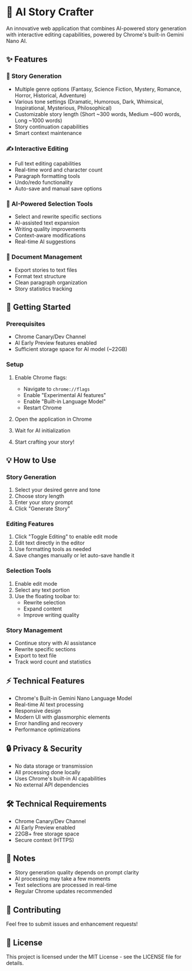 # 🌟 AI Story Crafter

An innovative web application that combines AI-powered story generation with interactive editing capabilities, powered by Chrome's built-in Gemini Nano AI.

## ✨ Features

### 🎨 Story Generation
- Multiple genre options (Fantasy, Science Fiction, Mystery, Romance, Horror, Historical, Adventure)
- Various tone settings (Dramatic, Humorous, Dark, Whimsical, Inspirational, Mysterious, Philosophical)
- Customizable story length (Short ~300 words, Medium ~600 words, Long ~1000 words)
- Story continuation capabilities
- Smart context maintenance

### ✍️ Interactive Editing
- Full text editing capabilities
- Real-time word and character count
- Paragraph formatting tools
- Undo/redo functionality
- Auto-save and manual save options

### 🤖 AI-Powered Selection Tools
- Select and rewrite specific sections
- AI-assisted text expansion
- Writing quality improvements
- Context-aware modifications
- Real-time AI suggestions

### 📝 Document Management
- Export stories to text files
- Format text structure
- Clean paragraph organization
- Story statistics tracking

## 🚀 Getting Started

### Prerequisites
- Chrome Canary/Dev Channel
- AI Early Preview features enabled
- Sufficient storage space for AI model (~22GB)

### Setup
1. Enable Chrome flags:
   - Navigate to `chrome://flags`
   - Enable "Experimental AI features"
   - Enable "Built-in Language Model"
   - Restart Chrome

2. Open the application in Chrome
3. Wait for AI initialization
4. Start crafting your story!

## 💡 How to Use

### Story Generation
1. Select your desired genre and tone
2. Choose story length
3. Enter your story prompt
4. Click "Generate Story"

### Editing Features
1. Click "Toggle Editing" to enable edit mode
2. Edit text directly in the editor
3. Use formatting tools as needed
4. Save changes manually or let auto-save handle it

### Selection Tools
1. Enable edit mode
2. Select any text portion
3. Use the floating toolbar to:
   - Rewrite selection
   - Expand content
   - Improve writing quality

### Story Management
- Continue story with AI assistance
- Rewrite specific sections
- Export to text file
- Track word count and statistics

## ⚡ Technical Features
- Chrome's Built-in Gemini Nano Language Model
- Real-time AI text processing
- Responsive design
- Modern UI with glassmorphic elements
- Error handling and recovery
- Performance optimizations

## 🔒 Privacy & Security
- No data storage or transmission
- All processing done locally
- Uses Chrome's built-in AI capabilities
- No external API dependencies

## 🛠️ Technical Requirements
- Chrome Canary/Dev Channel
- AI Early Preview enabled
- 22GB+ free storage space
- Secure context (HTTPS)

## 📝 Notes
- Story generation quality depends on prompt clarity
- AI processing may take a few moments
- Text selections are processed in real-time
- Regular Chrome updates recommended

## 🤝 Contributing
Feel free to submit issues and enhancement requests!

## 📜 License
This project is licensed under the MIT License - see the LICENSE file for details.
